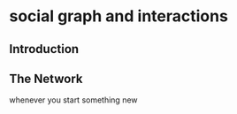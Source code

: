 # social graph and interactions

## Introduction






## The Network


whenever you start something new

